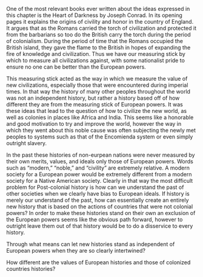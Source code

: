  One of the most relevant books ever written about the ideas expressed in this chapter is the Heart of Darkness by Joseph Conrad. In its opening pages it explains the origins of civility and honor in the country of England. It argues that as the Romans carried the torch of civilization and protected it from the barbarians so too do the British carry the torch during the period of colonialism. During the period of time that the Romans occupied the British island, they gave the flame to the British in hopes of expanding the fire of knowledge and civilization. Thus we have our measuring stick by which to measure all civilizations against, with some nationalist pride to ensure no one can be better than the European powers.  

This measuring stick acted as the way in which we measure the value of new civilizations, especially those that were encountered during imperial times. In that way the history of many other peoples throughout the world was not an independent history, but rather a history based off of how different they are from the measuring stick of European powers. It was these ideas that lead to the question of how to civilize the new world, as well as colonies in places like Africa and India. This seems like a honorable and good motivation to try and improve the world, however the way in which they went about this noble cause was often subjecting the newly met peoples to systems such as that of the Encomienda system or even simply outright slavery.  

In the past these histories of non-eurpean nations were never measured by their own merits, values, and ideals only those of European powers. Words such as “modern,” “noble,” and “civility” are extremely relative. A modern society for a European power would be extremely different from a modern society for a Native American society. Clearly in that way the most difficult problem for Post-colonial history is how can we understand the past of other societies when we clearly have bias to European ideals. If history is merely our understand of the past, how can essentially create an entirely new history that is based on the actions of countries that were not colonial powers? In order to make these histories stand on their own an exclusion of the European powers seems like the obvious path forward, however to outright leave them out of that history would be to do a disservice to every history.  

Through what means can let new histories stand as independent of European powers when they are so clearly intertwined? 

 

How different are the values of European histories and those of colonized countries histories? 
